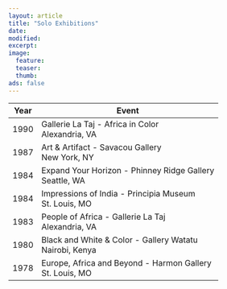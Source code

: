 ```yaml
---
layout: article
title: "Solo Exhibitions"
date: 
modified:
excerpt:
image:
  feature:
  teaser:
  thumb:
ads: false
---
```


| Year| Event |
|------|------|
| 1990 | Gallerie La Taj - Africa in Color <br/> Alexandria, VA |
| 1987 | Art & Artifact - Savacou Gallery <br/> New York, NY |
| 1984 | Expand Your Horizon - Phinney Ridge Gallery <br/> Seattle, WA |
| 1984 | Impressions of India - Principia Museum <br/> St. Louis, MO |
| 1983 | People of Africa - Gallerie La Taj <br/> Alexandria, VA |
| 1980 | Black and White & Color - Gallery Watatu <br/> Nairobi, Kenya |
| 1978 | Europe, Africa and Beyond - Harmon Gallery <br/> St. Louis, MO |
